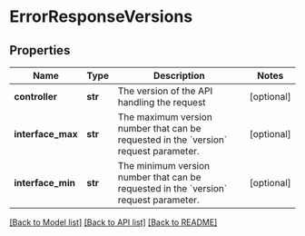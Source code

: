 # ErrorResponseVersions

## Properties
Name | Type | Description | Notes
------------ | ------------- | ------------- | -------------
**controller** | **str** | The version of the API handling the request | [optional] 
**interface_max** | **str** | The maximum version number that can be requested in the &#x60;version&#x60; request parameter. | [optional] 
**interface_min** | **str** | The minimum version number that can be requested in the &#x60;version&#x60; request parameter. | [optional] 

[[Back to Model list]](../README.md#documentation-for-models) [[Back to API list]](../README.md#documentation-for-api-endpoints) [[Back to README]](../README.md)


